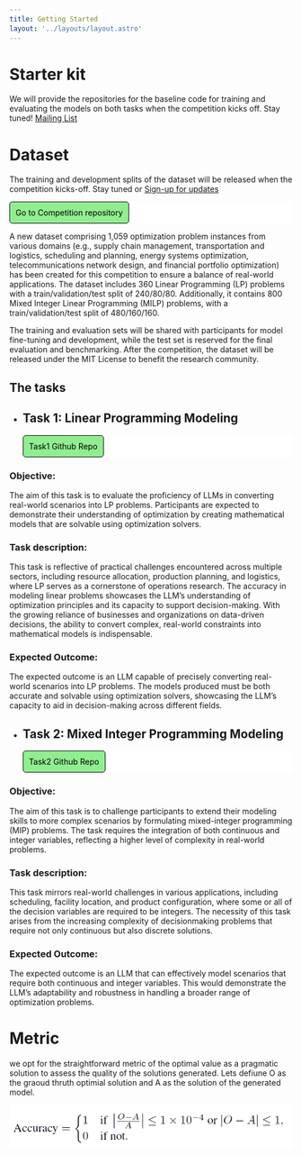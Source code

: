 ```yaml
---
title: Getting Started
layout: '../layouts/layout.astro'
---
```


# Starter kit

We will provide the repositories for the baseline code for training and evaluating the models on both tasks when the competition kicks off. Stay tuned!
 <a href="https://nl4opt.github.io/neurips-2024/participate/"> Mailing List </a>

# Dataset

The training and development splits of the dataset will be released when the competition kicks-off. Stay tuned or
<a href="https://nl4opt.github.io/neurips-2024/participate/"> Sign-up for updates </a>

<div class="repository">
    <a class="repository-link" href="https://github.com/nl4opt/nl4opt-competition-v2" target="_blank">Go to Competition repository</a>
</div>

<!-- [Competition repository](https://github.com/nl4opt/nl4opt-competition-v2) -->

A new dataset comprising 1,059 optimization problem instances from various domains (e.g., supply chain management, transportation and logistics, scheduling and planning, energy systems optimization, telecommunications network design, and financial portfolio optimization) has been created for this competition to ensure a balance of real-world applications. The dataset includes 360 Linear Programming (LP) problems with a train/validation/test split of 240/80/80. Additionally, it contains 800 Mixed Integer Linear Programming (MILP) problems, with a train/validation/test split of 480/160/160.

The training and evaluation sets will be shared with participants for model fine-tuning and development, while the test set is reserved for the final evaluation and benchmarking. After the competition, the dataset will be released under the MIT License to benefit the research community.

## The tasks

- ## Task 1: Linear Programming Modeling

  <div class="repository">
    <a class="repository-link" href="https://github.com/nl4opt/nl4opt-competition-v2/tree/main/Task1" target="_blank">Task1 Github Repo</a>
  </div>

### Objective: 
The aim of this task is to evaluate the proficiency of LLMs in converting real-world scenarios into LP problems. Participants are expected to demonstrate their understanding of optimization by creating mathematical models that are solvable using optimization solvers.
### Task description: 
This task is reflective of practical challenges encountered across multiple sectors, including resource allocation, production planning, and logistics, where LP serves as a cornerstone of operations research. The accuracy in modeling linear problems showcases the LLM’s understanding of optimization principles and its capacity to support decision-making. With the growing reliance of businesses and organizations on data-driven decisions, the ability to convert complex, real-world constraints into mathematical models is indispensable. 
### Expected Outcome: 
The expected outcome is an LLM capable of precisely converting real-world scenarios into LP problems. The models produced must be both accurate and solvable using optimization solvers, showcasing the LLM’s capacity to aid in decision-making across different fields.

- ## Task 2: Mixed Integer Programming Modeling

  <div class="repository">
    <a class="repository-link" href="https://github.com/nl4opt/nl4opt-competition-v2/tree/main/Task2" target="_blank">Task2 Github Repo</a>
  </div>

### Objective: 
The aim of this task is to challenge participants to extend their modeling skills to more complex scenarios by formulating mixed-integer programming (MIP) problems. The task requires the integration of both continuous and integer variables, reflecting a higher level of complexity in real-world problems.
### Task description: 
This task mirrors real-world challenges in various applications, including scheduling, facility location, and product configuration, where some or all of the decision variables are required to be integers. The necessity of this task arises from the increasing complexity of decisionmaking problems that require not only continuous but also discrete solutions.
### Expected Outcome: 
The expected outcome is an LLM that can effectively model scenarios that require both continuous and integer variables. This would demonstrate the LLM’s adaptability and robustness in handling a broader range of optimization problems.


# Metric
we opt for the straightforward metric of the optimal value as a pragmatic solution to assess the quality of the solutions generated. Lets defiune O as the graoud thruth optimial solution and A as the solution of the generated model. 
<p class="center1">
    <img src="../images/accuracy.png" class="center1">
</p>



<style>
    .Buttons {
        display: flex;
        justify-content: space-between;
        margin-top: 20px;
    }
    .repository {
        display: flex;
        background-color: white;
        text-decoration: none;
    }
    .repository-link {
        display: flex;
        align-items: center;
        justify-content: flex-end;
        background-color: lightgreen;
        color: black;
        padding: 10px;
        border-radius: 5px;
        text-decoration: none;
        border: 1px solid black;
    }

    .repository-link:hover {
        box-shadow: 5px 5px 0px 0px black;
        transform: translateY(-5px);
        transition: all 0.3s ease-in-out;
        display: inline-block;
        border-radius: 5px;
        text-decoration: none;
    }

    .repository-link:focus,
    .repository-link:active {
        outline: none;
    }

    .repository-link span {
        margin-left: 10px;
        display: inline-block;
    }
</style>